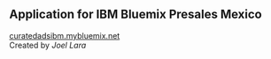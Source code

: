 ## Application for IBM Bluemix Presales Mexico
[curatedadsibm.mybluemix.net](https://curatedadsibm.mybluemix.net)  
Created by *Joel Lara*
